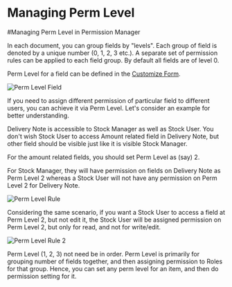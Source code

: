 # Managing Perm Level

#Managing Perm Level in Permission Manager

In each document, you can group fields by "levels". Each group of field is denoted by a unique number (0, 1, 2, 3 etc.). A separate set of permission rules can be applied to each field group. By default all fields are of level 0.

Perm Level for a field can be defined in the [Customize Form]({{docs_base_url}}/user/manual/en/customize-erpnext/customize-form.html).

<img alt="Perm Level Field" class="screenshot" src="{{docs_base_url}}/assets/img/articles/perm-level-1.gif">

If you need to assign different permission of particular field to different users, you can achieve it via Perm Level. Let's consider an example for better understanding.

Delivery Note is accessible to Stock Manager as well as Stock User. You don't wish Stock User to access Amount related field in Delivery Note, but other field should be visible just like it is visible Stock Manager.

For the amount related fields, you should set Perm Level as (say) 2.

For Stock Manager, they will have permission on fields on Delivery Note as Perm Level 2 whereas a Stock User will not have any permission on Perm Level 2 for Delivery Note.

<img alt="Perm Level Rule" class="screenshot" src="{{docs_base_url}}/assets/img/articles/perm-level-2.png">

Considering the same scenario, if you want a Stock User to access a field at Perm Level 2, but not edit it, the Stock User will be assigned permission on Perm Level 2, but only for read, and not for write/edit.

<img alt="Perm Level Rule 2" class="screenshot" src="{{docs_base_url}}/assets/img/articles/perm-level-3.png">

Perm Level (1, 2, 3) not need be in order. Perm Level is primarily for grouping number of fields together, and then assigning permission to Roles for that group. Hence, you can set any perm level for an item, and then do permission setting for it.

<!-- markdown -->
